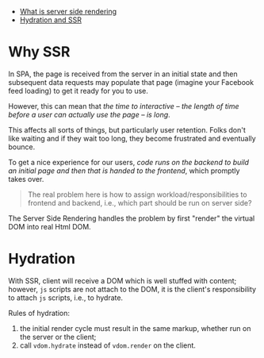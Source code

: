 - [What is server side rendering](https://blog.somewhatabstract.com/2020/01/13/what-is-server-side-rendering-ssr/)
- [Hydration and SSR](https://blog.somewhatabstract.com/2020/03/16/hydration-and-server-side-rendering/)

# Why SSR

In SPA, the page is received from the server in an initial state and then subsequent data requests may populate that page (imagine your Facebook feed loading) to get it ready for you to use.

However, this can mean that _the time to interactive – the length of time before a user can actually use the page – is long_. 

This affects all sorts of things, but particularly user retention. Folks don't like waiting and if they wait too long, they become frustrated and eventually bounce.

To get a nice experience for our users, _code runs on the backend to build an initial page and then that is handed to the frontend_, which promptly takes over.

> The real problem here is how to assign workload/responsibilities to frontend and backend, i.e., which part should be run on server side?

The Server Side Rendering handles the problem by first "render" the virtual DOM into real Html DOM.

# Hydration

With SSR, client will receive a DOM which is well stuffed with content; however, `js` scripts are not attach to the DOM, it is the client's responsibility to attach `js` scripts, i.e., to hydrate.

Rules of hydration:
1. the initial render cycle must result in the same markup, whether run on the server or the client;
2. call `vdom.hydrate` instead of `vdom.render` on the client.






